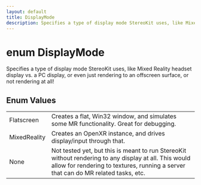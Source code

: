 ```yaml
---
layout: default
title: DisplayMode
description: Specifies a type of display mode StereoKit uses, like Mixed Reality headset display vs. a PC display, or even just rendering to an offscreen surface, or not rendering at all!
---
```

# enum DisplayMode

Specifies a type of display mode StereoKit uses, like
Mixed Reality headset display vs. a PC display, or even just
rendering to an offscreen surface, or not rendering at all!




## Enum Values

|  |  |
|--|--|
|Flatscreen|Creates a flat, Win32 window, and simulates some MR functionality. Great for debugging.|
|MixedReality|Creates an OpenXR instance, and drives display/input through that.|
|None|Not tested yet, but this is meant to run StereoKit without rendering to any display at all. This would allow for rendering to textures, running a server that can do MR related tasks, etc.|


